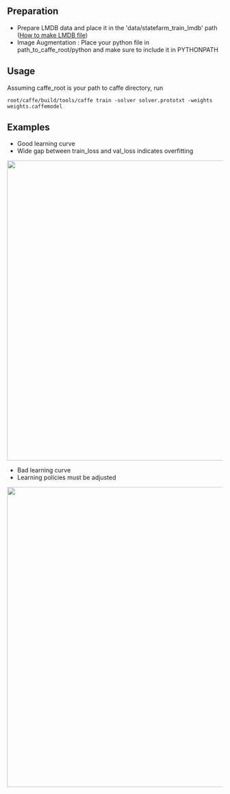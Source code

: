 ## Preparation
* Prepare LMDB data and place it in the 'data/statefarm_train_lmdb' path ([How to make LMDB file](http://caffe.berkeleyvision.org/gathered/examples/imagenet.html))
* Image Augmentation : Place your python file in path_to_caffe_root/python and make sure to include it in PYTHONPATH

## Usage
Assuming caffe_root is your path to caffe directory, run 
```shell
root/caffe/build/tools/caffe train -solver solver.prototxt -weights weights.caffemodel
```
## Examples
* Good learning curve
* Wide gap between train_loss and val_loss indicates overfitting

<div align="center">
  <img src="https://github.com/kweonwooj/kaggle_statefarm/blob/master/caffe/images/learning_curve_g.png" width="700">
</div>

* Bad learning curve
* Learning policies must be adjusted

<div align="center">
  <img src="https://github.com/kweonwooj/kaggle_statefarm/blob/master/caffe/images/learning_curve_b.png" width="700">
</div>
